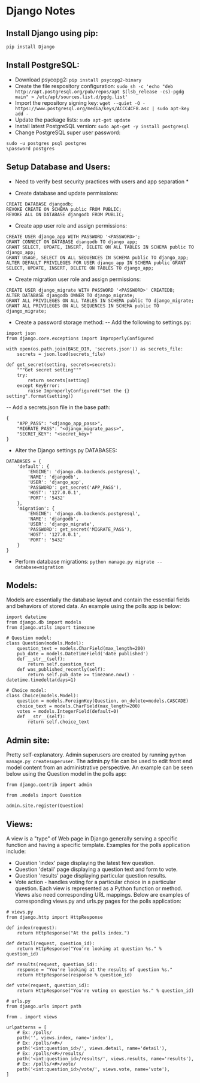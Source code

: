 # Django Notes

## Install Django using pip:
```pip install Django```
  
## Install PostgreSQL:
- Download psycopg2:
```pip install psycopg2-binary```
- Create the file respository configuration:
```sudo sh -c 'echo "deb http://apt.postgresql.org/pub/repos/apt $(lsb_release -cs)-pgdg main" > /etc/apt/sources.list.d/pgdg.list'```
- Import the repository signing key:
```wget --quiet -O - https://www.postgresql.org/media/keys/ACCC4CF8.asc | sudo apt-key add -```
- Update the package lists:
```sudo apt-get update```
- Install latest PostgreSQL version:
```sudo apt-get -y install postgresql```
- Change PostgreSQL super user password:
```
sudo -u postgres psql postgres
\password postgres
```
## Setup Database and Users:
* Need to verify best security practices with users and app separation *
- Create database and update permissions:
```
CREATE DATABASE djangodb;
REVOKE CREATE ON SCHEMA public FROM PUBLIC;
REVOKE ALL ON DATABASE djangodb FROM PUBLIC;
```
- Create app user role and assign permissions:
```
CREATE USER django_app WITH PASSWORD '<PASSWORD>';
GRANT CONNECT ON DATABASE djangodb TO django_app;
GRANT SELECT, UPDATE, INSERT, DELETE ON ALL TABLES IN SCHEMA public TO django_app;
GRANT USAGE, SELECT ON ALL SEQUENCES IN SCHEMA public TO django_app;
ALTER DEFAULT PRIVILEGES FOR USER django_app IN SCHEMA public GRANT SELECT, UPDATE, INSERT, DELETE ON TABLES TO django_app;
```
- Create migration user role and assign permissions:
```
CREATE USER django_migrate WITH PASSWORD '<PASSWORD>' CREATEDB;
ALTER DATABASE djangodb OWNER TO django_migrate;
GRANT ALL PRIVILEGES ON ALL TABLES IN SCHEMA public TO django_migrate;
GRANT ALL PRIVILEGES ON ALL SEQUENCES IN SCHEMA public TO django_migrate;
```
- Create a password storage method:
-- Add the following to settings.py:
```
import json
from django.core.exceptions import ImproperlyConfigured

with open(os.path.join(BASE_DIR, 'secrets.json')) as secrets_file:
    secrets = json.load(secrets_file)

def get_secret(setting, secrets=secrets):
    """Get secret setting"""
    try:
        return secrets[setting]
    except KeyError:
        raise ImproperlyConfigured("Set the {} setting".format(setting))
```
-- Add a secrets.json file in the base path:
```
{
	"APP_PASS": "<django_app_pass>",
	"MIGRATE_PASS": "<django_migrate_pass>",
	"SECRET_KEY": "<secret_key>"
}

```
- Alter the Django settings.py DATABASES:
```
DATABASES = {
    'default': {
        'ENGINE': 'django.db.backends.postgresql',
        'NAME': 'djangodb',
        'USER': 'django_app',
        'PASSWORD': get_secret('APP_PASS'),
        'HOST': '127.0.0.1',
        'PORT': '5432'
    },
    'migration': {
        'ENGINE': 'django.db.backends.postgresql',
        'NAME': 'djangodb',
        'USER': 'django_migrate',
        'PASSWORD': get_secret('MIGRATE_PASS'),
        'HOST': '127.0.0.1',
        'PORT': '5432'
    }
}

```
- Perform database migrations:
```python manage.py migrate --database=migration```
## Models:
Models are essentially the database layout and contain the essential fields and behaviors of stored data. An example using the polls app is below:
```
import datetime
from django.db import models
from django.utils import timezone

# Question model:
class Question(models.Model):
    question_text = models.CharField(max_length=200)
    pub_date = models.DateTimeField('date published')
    def __str__(self):
        return self.question_text
    def was_published_recently(self):
        return self.pub_date >= timezone.now() - datetime.timedelta(days=1)

# Choice model:
class Choice(models.Model):
    question = models.ForeignKey(Question, on_delete=models.CASCADE)
    choice_text = models.CharField(max_length=200)
    votes = models.IntegerField(default=0)
    def __str__(self):
        return self.choice_text
```
## Admin site:
Pretty self-explanatory. Admin superusers are created by running ```python manage.py createsuperuser```. The admin.py file can be used to edit front end model content from an administrative perspective. An example can be seen below using the Question model in the polls app:
```
from django.contrib import admin

from .models import Question

admin.site.register(Question)
```
## Views:
A view is a "type" of Web page in Django generally serving a specific function and having a specific template. Examples for the polls application include:
- Question 'index' page displaying the latest few question.
- Question 'detail' page displaying a question text and form to vote.
- Question 'results' page displaying particular question results.
- Vote action - handles voting for a particular choice in a particular question.
Each view is represented as a Python function or method. Views also need corresponding URL mappings. Below are examples of corresponding views.py and urls.py pages for the polls application:
```
# views.py
from django.http import HttpResponse

def index(request):
    return HttpResponse("At the polls index.")

def detail(request, question_id):
    return HttpResponse("You're looking at question %s." % question_id)

def results(request, question_id):
    response = "You're looking at the results of question %s."
    return HttpResponse(response % question_id)

def vote(request, question_id):
    return HttpResponse("You're voting on question %s." % question_id)
```
```
# urls.py
from django.urls import path

from . import views

urlpatterns = [
    # Ex: /polls/
    path('', views.index, name='index'),
    # Ex: /polls/<#>/
    path('<int:question_id>/', views.detail, name='detail'),
    # Ex: /polls/<#>/results/
    path('<int:question_id>/results/', views.results, name='results'),
    # Ex: /polls/<#>/vote/
    path('<int:question_id>/vote/', views.vote, name='vote'),
]
```
